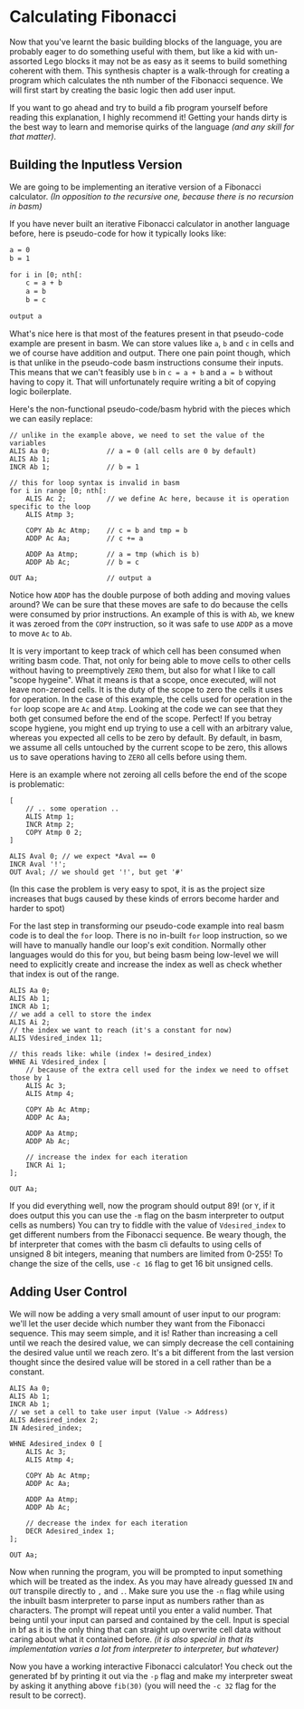 # Calculating Fibonacci

Now that you've learnt the basic building blocks of the language,
you are probably eager to do something useful with them,
but like a kid with un-assorted Lego blocks it may not be as easy as it seems to build something coherent with them.
This synthesis chapter is a walk-through for creating a program
which calculates the nth number of the Fibonacci sequence.
We will first start by creating the basic logic then add user input.

If you want to go ahead and try to build a fib program yourself before reading this explanation,
I highly recommend it!
Getting your hands dirty is the best way to learn and memorise quirks of the language
*(and any skill for that matter)*.

## Building the Inputless Version

We are going to be implementing an iterative version of a Fibonacci calculator.
*(In opposition to the recursive one, because there is no recursion in basm)*

If you have never built an iterative Fibonacci calculator in another language before, here is pseudo-code for how it typically looks like:

```txt
a = 0
b = 1

for i in [0; nth[:
    c = a + b
    a = b
    b = c

output a
```

What's nice here is that most of the features present in that pseudo-code example are present in basm.
We can store values like `a`, `b` and `c` in cells and we of course have addition and output.
There one pain point though, which is that unlike in the pseudo-code basm instructions consume their inputs.
This means that we can't feasibly use `b` in `c = a + b` and `a = b` without having to copy it.
That will unfortunately require writing a bit of copying logic boilerplate.

Here's the non-functional pseudo-code/basm hybrid with the pieces which we can easily replace:

```basm
// unlike in the example above, we need to set the value of the variables
ALIS Aa 0;              // a = 0 (all cells are 0 by default)
ALIS Ab 1;
INCR Ab 1;              // b = 1

// this for loop syntax is invalid in basm
for i in range [0; nth[:
    ALIS Ac 2;          // we define Ac here, because it is operation specific to the loop
    ALIS Atmp 3;

    COPY Ab Ac Atmp;    // c = b and tmp = b
    ADDP Ac Aa;         // c += a

    ADDP Aa Atmp;       // a = tmp (which is b)
    ADDP Ab Ac;         // b = c

OUT Aa;                 // output a
```

Notice how `ADDP` has the double purpose of both adding and moving values around?
We can be sure that these moves are safe to do because the cells were consumed by prior instructions.
An example of this is with `Ab`, we knew it was zeroed from the `COPY` instruction,
so it was safe to use `ADDP` as a move to move `Ac` to `Ab`.

It is very important to keep track of which cell has been consumed when writing basm code.
That, not only for being able to move cells to other cells without having to preemptively `ZERO` them,
but also for what I like to call "scope hygeine". What it means is that a scope, once executed,
will not leave non-zeroed cells. It is the duty of the scope to zero the cells it uses for operation.
In the case of this example, the cells used for operation in the `for` loop scope are `Ac` and `Atmp`.
Looking at the code we can see that they both get consumed before the end of the scope. Perfect!
If you betray scope hygiene, you might end up trying to use a cell with an arbitrary value,
whereas you expected all cells to be zero by default. By default, in basm,
we assume all cells untouched by the current scope to be zero, this allows us to save operations
having to `ZERO` all cells before using them.

Here is an example where not zeroing all cells before the end of the scope is problematic:

```basm
[
    // .. some operation ..
    ALIS Atmp 1;
    INCR Atmp 2;
    COPY Atmp 0 2;
]

ALIS Aval 0; // we expect *Aval == 0
INCR Aval '!';
OUT Aval; // we should get '!', but get '#'
```

(In this case the problem is very easy to spot, it is as the project size increases that bugs caused by these kinds of
errors become harder and harder to spot)

For the last step in transforming our pseudo-code example into real basm code is to deal the `for` loop.
There is no in-built `for` loop instruction, so we will have to manually handle our loop's exit condition.
Normally other languages would do this for you, but being basm being low-level we will need to explicitly
create and increase the index as well as check whether that index is out of the range.

```basm
ALIS Aa 0;
ALIS Ab 1;
INCR Ab 1;
// we add a cell to store the index
ALIS Ai 2;
// the index we want to reach (it's a constant for now)
ALIS Vdesired_index 11;

// this reads like: while (index != desired_index)
WHNE Ai Vdesired_index [
    // because of the extra cell used for the index we need to offset those by 1
    ALIS Ac 3; 
    ALIS Atmp 4;

    COPY Ab Ac Atmp;
    ADDP Ac Aa;

    ADDP Aa Atmp;
    ADDP Ab Ac;

    // increase the index for each iteration
    INCR Ai 1;
];

OUT Aa;
```

If you did everything well, now the program should output 89!
(or `Y`, if it does output this you can use the `-m` flag on the basm interpreter to output cells as numbers)
You can try to fiddle with the value of `Vdesired_index` to get different numbers from the Fibonacci sequence.
Be weary though, the bf interpreter that comes with the basm cli
defaults to using cells of unsigned 8 bit integers, meaning that numbers are limited from 0-255!
To change the size of the cells, use `-c 16` flag to get 16 bit unsigned cells.

## Adding User Control

We will now be adding a very small amount of user input to our program:
we'll let the user decide which number they want from the Fibonacci sequence.
This may seem simple, and it is! Rather than increasing a cell until we reach the desired value,
we can simply decrease the cell containing the desired value until we reach zero.
It's a bit different from the last version thought
since the desired value will be stored in a cell rather than be a constant.

```basm
ALIS Aa 0;
ALIS Ab 1;
INCR Ab 1;
// we set a cell to take user input (Value -> Address)
ALIS Adesired_index 2;
IN Adesired_index;

WHNE Adesired_index 0 [
    ALIS Ac 3;
    ALIS Atmp 4;

    COPY Ab Ac Atmp;
    ADDP Ac Aa;

    ADDP Aa Atmp;
    ADDP Ab Ac;

    // decrease the index for each iteration
    DECR Adesired_index 1;
];

OUT Aa;
```

Now when running the program, you will be prompted to input something which will be treated as the index.
As you may have already guessed `IN` and `OUT` transpile directly to `,` and `.`.
Make sure you use the `-n` flag while using the inbuilt basm interpreter
to parse input as numbers rather than as characters.
The prompt will repeat until you enter a valid number. That being until your input can parsed and contained by the cell.
Input is special in bf as it is the only thing that can straight up overwrite cell data
without caring about what it contained before. *(it is also special in that its implementation varies a lot from interpreter to interpreter, but whatever)*

Now you have a working interactive Fibonacci calculator!
You check out the generated bf by printing it out via the `-p` flag
and make my interpreter sweat by asking it anything above `fib(30)`
(you will need the `-c 32` flag for the result to be correct).
